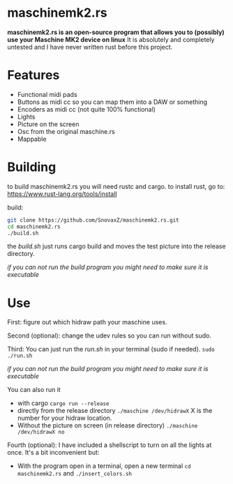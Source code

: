 # maschinemk2.rs

**maschinemk2.rs is an open-source program that allows you to (possibly) use your Maschine MK2 device on linux**
It is absolutely and completely untested and I have never written rust before this project.


# Features
- Functional midi pads
- Buttons as midi cc so you can map them into a DAW or something
- Encoders as midi cc (not quite 100% functional)
- Lights
- Picture on the screen
- Osc from the original maschine.rs
- Mappable 



# Building
to build maschinemk2.rs you will need rustc and cargo.
to install rust, go to: https://www.rust-lang.org/tools/install

build:
``` sh
git clone https://github.com/SnovaxZ/maschinemk2.rs.git
cd maschinemk2.rs
./build.sh
```

the *build.sh* just runs cargo build and moves the test picture into the release directory.

*if you can not run the build program you might need to make sure it is executable*




# Use
First: figure out which hidraw path your maschine uses.

Second (optional): change the udev rules so you can run without sudo.

Third: You can just run the *run.sh* in your terminal (sudo if needed).
`sudo ./run.sh`

*if you can not run the build program you might need to make sure it is executable*

You can also run it 
- with cargo `cargo run --release`
- directly from the release directory `./maschine /dev/hidrawX` X is the number for your hidraw location.
- Without the picture on screen (in release directory) `./maschine /dev/hidrawX no`



Fourth (optional): I have included a shellscript to turn on all the lights at once.
It's a bit inconvenient but:
 - With the program open in a terminal, open a new terminal `cd maschinemk2.rs` and `./insert_colors.sh`


